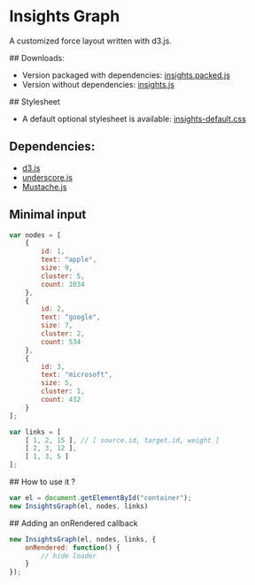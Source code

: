 Insights Graph
==============

A customized force layout written with d3.js.

## Downloads:
* Version packaged with dependencies: [insights.packed.js](https://raw.github.com/ignacioola/insights-graph/master/dist/insights.packaged.js)
* Version without dependencies: [insights.js](https://raw.github.com/ignacioola/insights-graph/master/dist/insights.js)

## Stylesheet
* A default optional stylesheet is available: [insights-default.css](https://raw.github.com/ignacioola/insights-graph/master/dist/insights-default.css)

## Dependencies:
* [d3.js](https://github.com/mbostock/d3)
* [underscore.js](https://github.com/documentcloud/underscore/)
* [Mustache.js](https://github.com/janl/mustache.js)

## Minimal input

```javascript
var nodes = [
    {
        id: 1,
        text: "apple",
        size: 9,
        cluster: 5,
        count: 1034
    },
    {
        id: 2,
        text: "google",
        size: 7,
        cluster: 2,
        count: 534
    },
    {
        id: 3,
        text: "microsoft",
        size: 5,
        cluster: 1,
        count: 432
    }
];

var links = [
    [ 1, 2, 15 ], // [ source.id, target.id, weight ]
    [ 2, 3, 12 ],
    [ 1, 3, 5 ]
];
```

## How to use it ?

```javascript
var el = document.getElementById("container");
new InsightsGraph(el, nodes, links)
```

## Adding an onRendered callback

```javascript
new InsightsGraph(el, nodes, links, {
    onRendered: function() {
        // hide loader
    }
});
```
